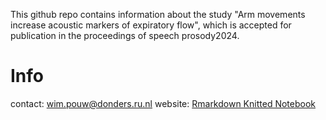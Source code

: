 This github repo contains information about the study "Arm movements increase acoustic markers of expiratory flow", which is accepted for publication in the proceedings of speech prosody2024.

# Info
contact: wim.pouw@donders.ru.nl
website: [Rmarkdown Knitted Notebook](https://wimpouw.github.io/gesturekinetics_expiration/)